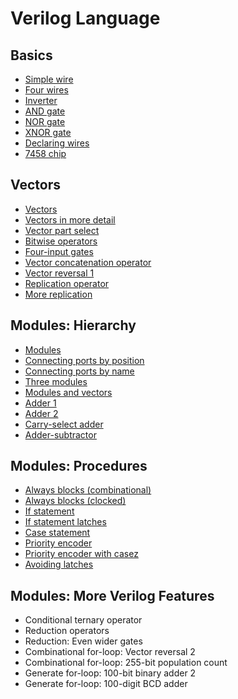 # Verilog Language
## Basics
* [Simple wire](./3/3.md)
* [Four wires](./4/4.md)
* [Inverter](./5/5.md)
* [AND gate](./6/6.md)
* [NOR gate](./7/7.md)
* [XNOR gate](./8/8.md)
* [Declaring wires](./9/9.md)
* [7458 chip](./10/10.md)

## Vectors
* [Vectors](./11/11.md)
* [Vectors in more detail](./12/12.md)
* [Vector part select](./13/13.md)
* [Bitwise operators](./14/14.md)
* [Four-input gates](./15/15.md)
* [Vector concatenation operator](./16/16.md)
* [Vector reversal 1](./17/17.md)
* [Replication operator](./18/18.md)
* [More replication](./19/19.md)

## Modules: Hierarchy
* [Modules](./20/20.md)
* [Connecting ports by position](./21/21.md)
* [Connecting ports by name](./22/22.md)
* [Three modules](./23/23.md)
* [Modules and vectors](./24/24.md)
* [Adder 1](./25/25.md)
* [Adder 2](./26/26.md)
* [Carry-select adder](./27/27.md)
* [Adder-subtractor](./28/28.md)

## Modules: Procedures
* [Always blocks (combinational)](./29/29.md)
* [Always blocks (clocked)](./30/30.md)
* [If statement](./31/31.md)
* [If statement latches](./32/32.md)
* [Case statement](./33/33.md)
* [Priority encoder](./34/34.md)
* [Priority encoder with casez](./35/35.md)
* [Avoiding latches](./36/36.md)

## Modules: More Verilog Features
* Conditional ternary operator
* Reduction operators
* Reduction: Even wider gates
* Combinational for-loop: Vector reversal 2
* Combinational for-loop: 255-bit population count
* Generate for-loop: 100-bit binary adder 2
* Generate for-loop: 100-digit BCD adder